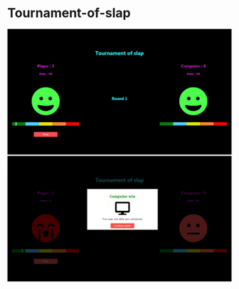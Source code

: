 # Tournament-of-slap
<img src = './photos/Om8rH1--Y5Y.jpg'/>
<img src = './photos/j7Erubdfh7E.jpg'/>
